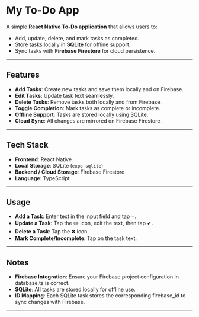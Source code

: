 # My To-Do App

A simple **React Native To-Do application** that allows users to:

- Add, update, delete, and mark tasks as completed.
- Store tasks locally in **SQLite** for offline support.
- Sync tasks with **Firebase Firestore** for cloud persistence.

---

## Features

- **Add Tasks**: Create new tasks and save them locally and on Firebase.
- **Edit Tasks**: Update task text seamlessly.
- **Delete Tasks**: Remove tasks both locally and from Firebase.
- **Toggle Completion**: Mark tasks as complete or incomplete.
- **Offline Support**: Tasks are stored locally using SQLite.
- **Cloud Sync**: All changes are mirrored on Firebase Firestore.

---

## Tech Stack

- **Frontend**: React Native  
- **Local Storage**: SQLite (`expo-sqlite`)  
- **Backend / Cloud Storage**: Firebase Firestore  
- **Language**: TypeScript  

---

## Usage

- **Add a Task**: Enter text in the input field and tap +.
- **Update a Task**: Tap the ✏️ icon, edit the text, then tap ✔.
- **Delete a Task**: Tap the ❌ icon.
- **Mark Complete/Incomplete**: Tap on the task text.

---

## Notes

- **Firebase Integration**: Ensure your Firebase project configuration in database.ts is correct.
- **SQLite**: All tasks are stored locally for offline use.
- **ID Mapping**: Each SQLite task stores the corresponding firebase_id to sync changes with Firebase.

---
